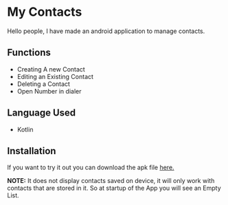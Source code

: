 # My Contacts

Hello people, I have made an android application to manage contacts.

##  Functions

* Creating A new Contact
* Editing an Existing Contact
* Deleting a Contact
* Open Number in dialer

## Language Used
 
* Kotlin

##  Installation

If you want to try it out you can download the apk file [here.](https://github.com/RoshanShaikh/My-Contacts/raw/master/My-Contacts.apk)

**NOTE:** It does not display contacts saved on device, it will only work with contacts that are stored in it. So at startup of the App you will see an Empty List.
